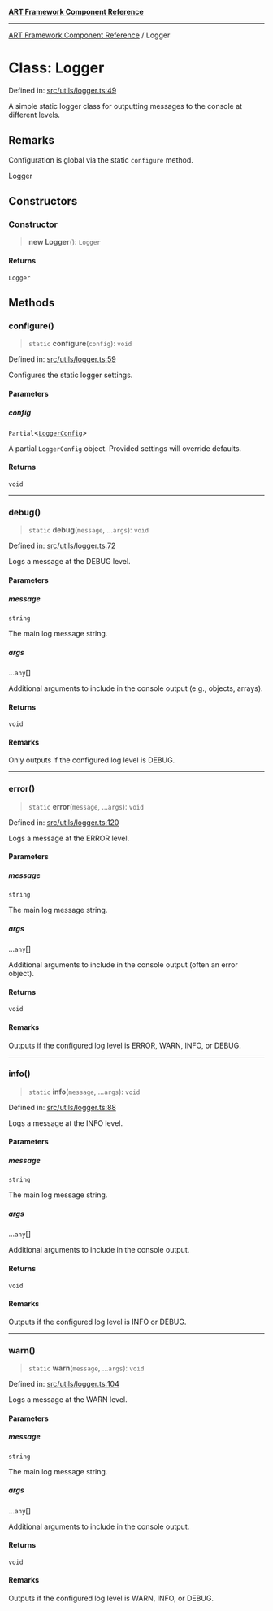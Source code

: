 [**ART Framework Component Reference**](../README.md)

***

[ART Framework Component Reference](../README.md) / Logger

# Class: Logger

Defined in: [src/utils/logger.ts:49](https://github.com/hashangit/ART/blob/389c66e54bc50d9dde33052d28a5a19571a13dbf/src/utils/logger.ts#L49)

A simple static logger class for outputting messages to the console at different levels.

## Remarks

Configuration is global via the static `configure` method.

 Logger

## Constructors

### Constructor

> **new Logger**(): `Logger`

#### Returns

`Logger`

## Methods

### configure()

> `static` **configure**(`config`): `void`

Defined in: [src/utils/logger.ts:59](https://github.com/hashangit/ART/blob/389c66e54bc50d9dde33052d28a5a19571a13dbf/src/utils/logger.ts#L59)

Configures the static logger settings.

#### Parameters

##### config

`Partial`\<[`LoggerConfig`](../interfaces/LoggerConfig.md)\>

A partial `LoggerConfig` object. Provided settings will override defaults.

#### Returns

`void`

***

### debug()

> `static` **debug**(`message`, ...`args`): `void`

Defined in: [src/utils/logger.ts:72](https://github.com/hashangit/ART/blob/389c66e54bc50d9dde33052d28a5a19571a13dbf/src/utils/logger.ts#L72)

Logs a message at the DEBUG level.

#### Parameters

##### message

`string`

The main log message string.

##### args

...`any`[]

Additional arguments to include in the console output (e.g., objects, arrays).

#### Returns

`void`

#### Remarks

Only outputs if the configured log level is DEBUG.

***

### error()

> `static` **error**(`message`, ...`args`): `void`

Defined in: [src/utils/logger.ts:120](https://github.com/hashangit/ART/blob/389c66e54bc50d9dde33052d28a5a19571a13dbf/src/utils/logger.ts#L120)

Logs a message at the ERROR level.

#### Parameters

##### message

`string`

The main log message string.

##### args

...`any`[]

Additional arguments to include in the console output (often an error object).

#### Returns

`void`

#### Remarks

Outputs if the configured log level is ERROR, WARN, INFO, or DEBUG.

***

### info()

> `static` **info**(`message`, ...`args`): `void`

Defined in: [src/utils/logger.ts:88](https://github.com/hashangit/ART/blob/389c66e54bc50d9dde33052d28a5a19571a13dbf/src/utils/logger.ts#L88)

Logs a message at the INFO level.

#### Parameters

##### message

`string`

The main log message string.

##### args

...`any`[]

Additional arguments to include in the console output.

#### Returns

`void`

#### Remarks

Outputs if the configured log level is INFO or DEBUG.

***

### warn()

> `static` **warn**(`message`, ...`args`): `void`

Defined in: [src/utils/logger.ts:104](https://github.com/hashangit/ART/blob/389c66e54bc50d9dde33052d28a5a19571a13dbf/src/utils/logger.ts#L104)

Logs a message at the WARN level.

#### Parameters

##### message

`string`

The main log message string.

##### args

...`any`[]

Additional arguments to include in the console output.

#### Returns

`void`

#### Remarks

Outputs if the configured log level is WARN, INFO, or DEBUG.
